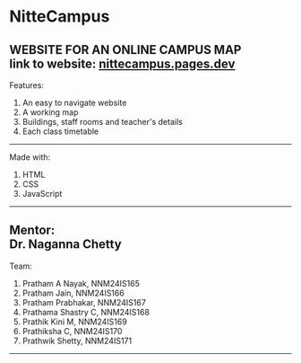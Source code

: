 # NitteCampus
WEBSITE FOR AN ONLINE CAMPUS MAP</br>
link to website: <a href="https://nittecampus.pages.dev">nittecampus.pages.dev</a>
----------------------------------------------------------------------------------------
Features: 
  1. An easy to navigate website
  2. A working map
  3. Buildings, staff rooms and teacher's details
  4. Each class timetable
----------------------------------------------------------------------------------------
Made with: 
  1. HTML
  2. CSS
  3. JavaScript
----------------------------------------------------------------------------------------

Mentor:<br />
  Dr. Naganna Chetty
----------------------------------------------------------------------------------------
Team: 
  1. Pratham A Nayak, NNM24IS165
  2. Pratham Jain, NNM24IS166
  3. Pratham Prabhakar, NNM24IS167
  4. Prathama Shastry C, NNM24IS168
  5. Prathik Kini M, NNM24IS169
  6. Prathiksha C, NNM24IS170
  7. Prathwik Shetty, NNM24IS171
---------------------------------------------------------------------------------------
